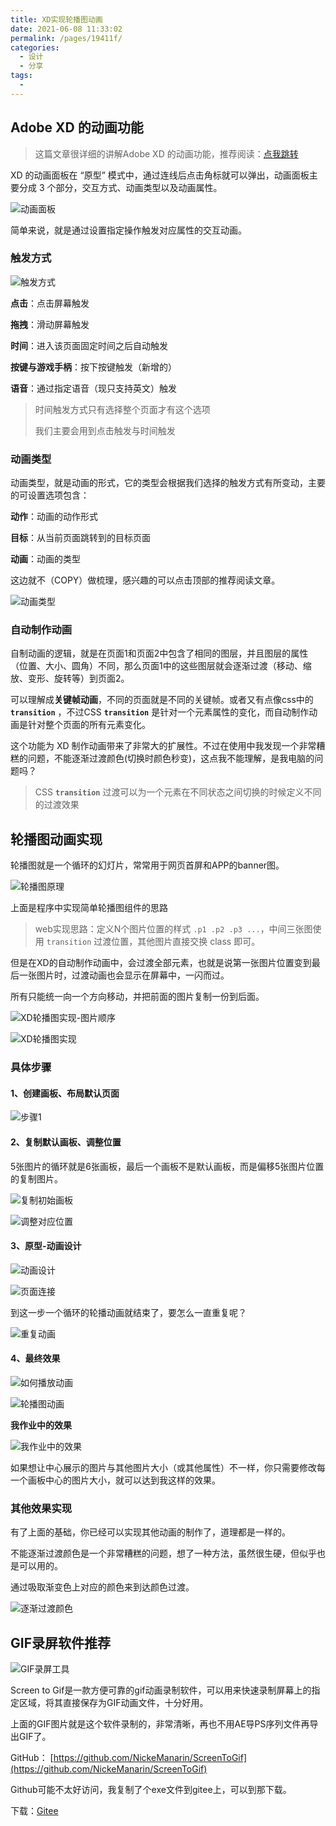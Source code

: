 ```yaml
---
title: XD实现轮播图动画
date: 2021-06-08 11:33:02
permalink: /pages/19411f/
categories: 
  - 设计
  - 分享
tags: 
  - 
---
```

## Adobe XD 的动画功能

> 这篇文章很详细的讲解Adobe XD 的动画功能，推荐阅读：[点我跳转](https://www.ui.cn/detail/435671.html)

XD 的动画面板在 “原型” 模式中，通过连线后点击角标就可以弹出，动画面板主要分成 3 个部分，交互方式、动画类型以及动画属性。

![动画面板](https://gitee.com/umbrella34/blogImage/raw/master/img/image-20210608224632154.png)



简单来说，就是通过设置指定操作触发对应属性的交互动画。

### 触发方式

![触发方式](https://gitee.com/umbrella34/blogImage/raw/master/img/image-20210608225158183.png)

**点击**：点击屏幕触发

**拖拽**：滑动屏幕触发

**时间**：进入该页面固定时间之后自动触发 

**按键与游戏手柄**：按下按键触发（新增的）

**语音**：通过指定语音（现只支持英文）触发

> 时间触发方式只有选择整个页面才有这个选项
>
> 我们主要会用到点击触发与时间触发

### 动画类型

动画类型，就是动画的形式，它的类型会根据我们选择的触发方式有所变动，主要的可设置选项包含：

**动作**：动画的动作形式

**目标**：从当前页面跳转到的目标页面

**动画**：动画的类型

这边就不（COPY）做梳理，感兴趣的可以点击顶部的推荐阅读文章。

![动画类型](https://gitee.com/umbrella34/blogImage/raw/master/img/image-20210608225635385.png)

### 自动制作动画

自制动画的逻辑，就是在页面1和页面2中包含了相同的图层，并且图层的属性（位置、大小、圆角）不同，那么页面1中的这些图层就会逐渐过渡（移动、缩放、变形、旋转等）到页面2。

可以理解成**关键帧动画**，不同的页面就是不同的关键帧。或者又有点像css中的 **`transition`** ，不过CSS **`transition`** 是针对一个元素属性的变化，而自动制作动画是针对整个页面的所有元素变化。

这个功能为 XD 制作动画带来了非常大的扩展性。不过在使用中我发现一个非常糟糕的问题，不能逐渐过渡颜色(切换时颜色秒变)，这点我不能理解，是我电脑的问题吗？

> CSS **`transition`**  过渡可以为一个元素在不同状态之间切换的时候定义不同的过渡效果

## 轮播图动画实现

轮播图就是一个循环的幻灯片，常常用于网页首屏和APP的banner图。

![轮播图原理](https://gitee.com/umbrella34/blogImage/raw/master/img/image-20210609094601834.png)

上面是程序中实现简单轮播图组件的思路

> web实现思路：定义N个图片位置的样式 `.p1 .p2 .p3 ...`，中间三张图使用 `transition` 过渡位置，其他图片直接交换 class 即可。

但是在XD的自动制作动画中，会过渡全部元素，也就是说第一张图片位置变到最后一张图片时，过渡动画也会显示在屏幕中，一闪而过。

所有只能统一向一个方向移动，并把前面的图片复制一份到后面。

![XD轮播图实现-图片顺序](https://gitee.com/umbrella34/blogImage/raw/master/img/image-20210609103016006.png)

![XD轮播图实现](https://gitee.com/umbrella34/blogImage/raw/master/img/image-20210609095512333.png)

### 具体步骤

#### 1、创建画板、布局默认页面

![步骤1](https://gitee.com/umbrella34/blogImage/raw/master/img/image-20210609104015117.png)

#### 2、复制默认画板、调整位置

5张图片的循环就是6张画板，最后一个画板不是默认画板，而是偏移5张图片位置的复制图片。

![复制初始画板](https://gitee.com/umbrella34/blogImage/raw/master/img/image-20210609105426176.png)

![调整对应位置](https://gitee.com/umbrella34/blogImage/raw/master/img/image-20210609105120301.png)

#### 3、原型-动画设计

![动画设计](https://gitee.com/umbrella34/blogImage/raw/master/img/image-20210609110911173.png)

![页面连接](https://gitee.com/umbrella34/blogImage/raw/master/img/image-20210609111534696.png)

到这一步一个循环的轮播动画就结束了，要怎么一直重复呢？

![重复动画](https://gitee.com/umbrella34/blogImage/raw/master/img/image-20210609112507297.png)

#### 4、最终效果

![如何播放动画](https://gitee.com/umbrella34/blogImage/raw/master/img/image-20210609112644713.png)

![轮播图动画](https://gitee.com/umbrella34/blogImage/raw/master/img/%E5%8A%A8%E7%94%BB1.gif)

**我作业中的效果**

![我作业中的效果](https://gitee.com/umbrella34/blogImage/raw/master/img/%E5%8A%A8%E7%94%BB2.gif)

如果想让中心展示的图片与其他图片大小（或其他属性）不一样，你只需要修改每一个画板中心的图片大小，就可以达到我这样的效果。

### 其他效果实现

有了上面的基础，你已经可以实现其他动画的制作了，道理都是一样的。

不能逐渐过渡颜色是一个非常糟糕的问题，想了一种方法，虽然很生硬，但似乎也是可以用的。

通过吸取渐变色上对应的颜色来到达颜色过渡。

![逐渐过渡颜色](https://gitee.com/umbrella34/blogImage/raw/master/img/image-20210609120713164.png)

## GIF录屏软件推荐

![GIF录屏工具](https://gitee.com/umbrella34/blogImage/raw/master/img/image-20210609114246874.png)

Screen to Gif是一款方便可靠的gif动画录制软件，可以用来快速录制屏幕上的指定区域，将其直接保存为GIF动画文件，十分好用。

上面的GIF图片就是这个软件录制的，非常清晰，再也不用AE导PS序列文件再导出GIF了。

GitHub： [https://github.com/NickeManarin/ScreenToGif](https://github.com/NickeManarin/ScreenToGif)

Github可能不太好访问，我复制了个exe文件到gitee上，可以到那下载。

下载：[Gitee](https://gitee.com/umbrella34/resources/blob/master/ScreenToGif.exe)

